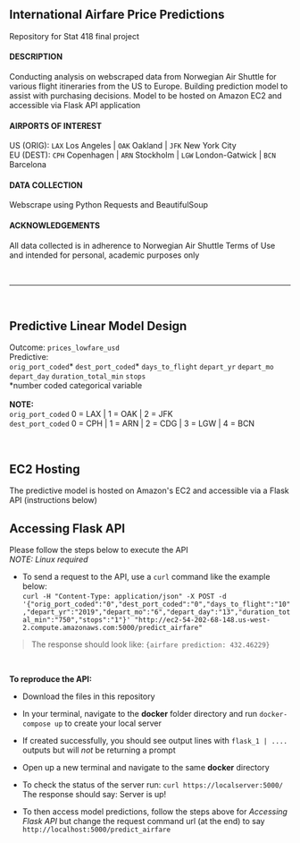 ## International Airfare Price Predictions
Repository for Stat 418 final project

#### DESCRIPTION
Conducting analysis on webscraped data from Norwegian Air Shuttle for various flight itineraries from the US to Europe. Building prediction model to assist with purchasing decisions. Model to be hosted on Amazon EC2 and accessible via Flask API application

#### AIRPORTS OF INTEREST 
US (ORIG): `LAX` Los Angeles | `OAK` Oakland | `JFK` New York City  
EU (DEST): `CPH` Copenhagen | `ARN` Stockholm | `LGW` London-Gatwick | `BCN` Barcelona

#### DATA COLLECTION
Webscrape using Python Requests and BeautifulSoup

#### ACKNOWLEDGEMENTS
All data collected is in adherence to Norwegian Air Shuttle Terms of Use and intended for personal, academic purposes only

</br>

***

</br>

## Predictive Linear Model Design
Outcome:      `prices_lowfare_usd`  
Predictive:  
`orig_port_coded`* `dest_port_coded`* `days_to_flight` `depart_yr` `depart_mo` `depart_day` `duration_total_min` `stops`  
*number coded categorical variable  
</br>
**NOTE:**  
`orig_port_coded` 0 = LAX | 1 = OAK | 2 = JFK  
`dest_port_coded` 0 = CPH | 1 = ARN | 2 = CDG | 3 = LGW | 4 = BCN

</br>

## EC2 Hosting
The predictive model is hosted on Amazon's EC2 and accessible via a Flask API (instructions below)


## Accessing Flask API
Please follow the steps below to execute the API  
*NOTE: Linux required*

+ To send a request to the API, use a `curl` command like the example below:  
`curl -H "Content-Type: application/json" -X POST -d '{"orig_port_coded":"0","dest_port_coded":"0","days_to_flight":"10","depart_yr":"2019","depart_mo":"6","depart_day":"13","duration_total_min":"750","stops":"1"}' "http://ec2-54-202-68-148.us-west-2.compute.amazonaws.com:5000/predict_airfare"`  

> The response should look like: `{airfare prediction: 432.46229}`

</br>

**To reproduce the API:**

+ Download the files in this repository

+ In your terminal, navigate to the **docker** folder directory and run `docker-compose up` to create your local server

+ If created successfully, you should see output lines with `flask_1 | ....` outputs but will *not* be returning a prompt

+ Open up a new terminal and navigate to the same **docker** directory

+ To check the status of the server run:
`curl https://localserver:5000/`  
The response should say: Server is up!

+ To then access model predictions, follow the steps above for *Accessing Flask API* but change the request command url (at the end) to say `http://localhost:5000/predict_airfare`
